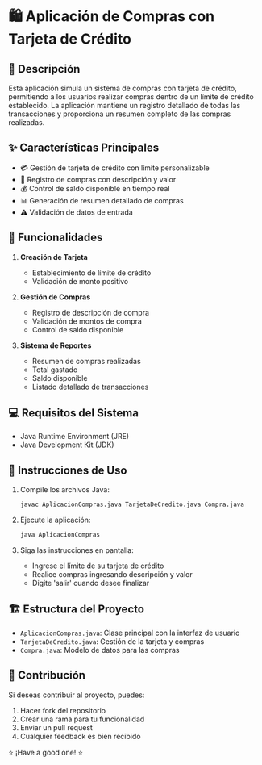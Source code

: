 # 🛍️ Aplicación de Compras con Tarjeta de Crédito

## 📝 Descripción
Esta aplicación simula un sistema de compras con tarjeta de crédito, permitiendo a los usuarios realizar compras dentro de un límite de crédito establecido. La aplicación mantiene un registro detallado de todas las transacciones y proporciona un resumen completo de las compras realizadas.

## ✨ Características Principales
- 💳 Gestión de tarjeta de crédito con límite personalizable
- 🛒 Registro de compras con descripción y valor
- 💰 Control de saldo disponible en tiempo real
- 📊 Generación de resumen detallado de compras
- ⚠️ Validación de datos de entrada

## 🚀 Funcionalidades
1. **Creación de Tarjeta**
   - Establecimiento de límite de crédito
   - Validación de monto positivo

2. **Gestión de Compras**
   - Registro de descripción de compra
   - Validación de montos de compra
   - Control de saldo disponible

3. **Sistema de Reportes**
   - Resumen de compras realizadas
   - Total gastado
   - Saldo disponible
   - Listado detallado de transacciones

## 💻 Requisitos del Sistema
- Java Runtime Environment (JRE)
- Java Development Kit (JDK)

## 🔧 Instrucciones de Uso
1. Compile los archivos Java:
   ```bash
   javac AplicacionCompras.java TarjetaDeCredito.java Compra.java
   ```

2. Ejecute la aplicación:
   ```bash
   java AplicacionCompras
   ```

3. Siga las instrucciones en pantalla:
   - Ingrese el límite de su tarjeta de crédito
   - Realice compras ingresando descripción y valor
   - Digite 'salir' cuando desee finalizar

## 🏗️ Estructura del Proyecto
- `AplicacionCompras.java`: Clase principal con la interfaz de usuario
- `TarjetaDeCredito.java`: Gestión de la tarjeta y compras
- `Compra.java`: Modelo de datos para las compras

## 🤝 Contribución
Si deseas contribuir al proyecto, puedes:
1. Hacer fork del repositorio
2. Crear una rama para tu funcionalidad
3. Enviar un pull request
4. Cualquier feedback es bien recibido 


  ⭐️ ¡Have a good one! ⭐️
